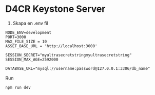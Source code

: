 # D4CR Keystone Server

1. Skapa en .env fil

```
NODE_ENV=development
PORT=3000
MAX_FILE_SIZE = 10
ASSET_BASE_URL = 'http://localhost:3000'

SESSION_SECRET="myultrasecretstringmyultrasecretstring"
SESSION_MAX_AGE=2592000

DATABASE_URL="mysql://username:password@127.0.0.1:3306/db_name"
```

Run

```
npm run dev

```
